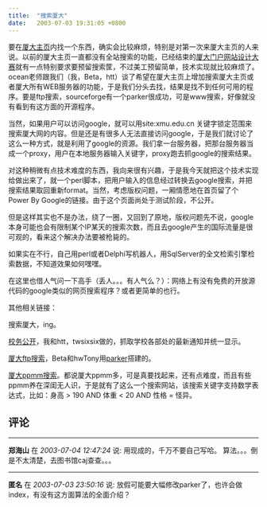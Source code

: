 ```yaml
---
title:  "搜索厦大"
date:   2003-07-03 19:31:05 +0800
---
```


要在[厦大主页](http://www.xmu.edu.cn)内找一个东西，确实会比较麻烦，特别是对第一次来厦大主页的人来说。以前的厦大主页一直都没有全站搜索的功能，已经结束的[厦大门户网站设计大赛](http://design.xmu.edu.cn/)就有一点特别要求要预留搜索筐，不过美工预留简单，技术实现就比较麻烦了。ocean老师跟我们（我，Beta，htt）谈了希望在厦大主页上增加搜索厦大主页或者厦大所有WEB服务器的功能，于是我们分头去找，结果是找不到任何可用的程序。要是ftp搜索，sourceforge有一个parker很成功，可是www搜索，好像就没有看到有这方面的开源程序。  

当然，如果用户可以访问google，就可以用site:xmu.edu.cn 关键字锁定范围来搜索厦大网的内容。但是还是有很多人无法直接访问google，于是我们就讨论了这么一种方式，就是利用了google的资源。我们拿一台服务器，把那台服务器当成一个proxy，用户在本地服务器输入关键字，proxy跑去抓google的搜索结果。  

对这种稍微有点技术难度的东西，我向来很有兴趣，于是我今天就把这个技术实现给做出来了，就一个perl脚本，把用户输入的信息经过转换去google搜索，并把搜索结果取回重新format。当然，考虑版权问题，一厢情愿地在首页留了个Power By Google的链接。由于这个页面尚处于测试阶段，不公开。  

但是这样其实也不是办法，绕了一圈，又回到了原地，版权问题先不说，google本身可能也会有限制某个IP某天的搜索次数，而且去google产生的国际流量是很可观的，看来这个解决办法要被枪毙的。  

如果实在不行，自己用perl或者Delphi写机器人，用SqlServer的全文检索引擎检索数据，不知道效果如何嘿嘿。  

在这里也借人气问一下高手（丢人。。。有人气么？）：网络上有没有免费的开放源代码的google类似的网页搜索程序？或者更简单的也行。  

其他相关链接：  

搜索厦大，ing。  

[校务公开](http://xwgk.xmu.edu.cn)，我和htt，twsixsix做的，抓取学校各部处的最新通知并统一显示。  

[厦大ftp搜索](http://210.34.18.2)，Beta和hwTony用[parker](http://sourceforge.net/projects/parker)搭建的。  

[厦大ppmm搜索](http://no.this.domain/nothispage.php)。都说厦大ppmm多，可是真要找起来，还有点难度，而且有些ppmm养在深闺无人识，于是就有了这么一个搜索网站，该搜索关键字支持数学表达式，比如：身高 > 190 AND 体重 < 20 AND 性格 = 怪异。  


## 评论

*****
**郑海山** 在 *2003-07-04 12:47:24* 说: 用现成的，千万不要自己写哈。
算法。。。倒是不太清楚，去图书馆caj查查。。。

*****
**匿名** 在 *2003-07-03 23:50:16* 说: 放假可能要大幅修改parker了，也许会做index，有没有这方面算法的全面介绍？

